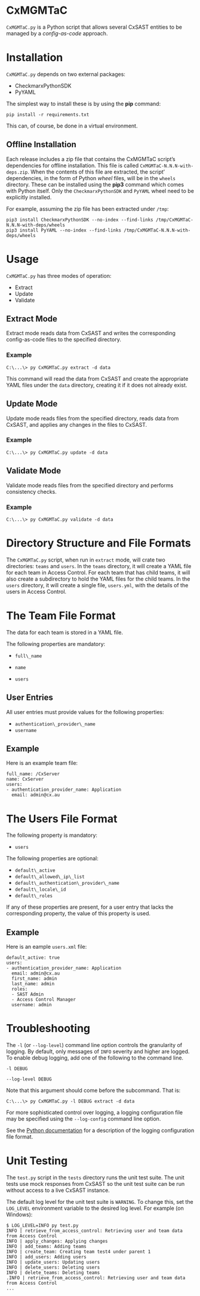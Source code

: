 # CxMGMTaC

`CxMGMTaC.py` is a Python script that allows several CxSAST entities
to be managed by a *config-as-code* approach.

# Installation

`CxMGMTaC.py` depends on two external packages:

- CheckmarxPythonSDK
- PyYAML

The simplest way to install these is by using the **pip** command:

```
pip install -r requirements.txt
```

This can, of course, be done in a virtual environment.

## Offline Installation

Each release includes a zip file that contains the CxMGMTaC script’s
dependencies for offline installation. This file is called
`CxMGMTaC-N.N.N-with-deps.zip`. When the contents of this file are
extracted, the script’ dependencies, in the form of Python _wheel_
files, will be in the `wheels` directory. These can be installed using
the **pip3** command which comes with Python itself. Only the
`CheckmarxPythonSDK` and `PyYAML` wheel need to be explicitly
installed.

For example, assuming the zip file has been extracted under `/tmp`:

```
pip3 install CheckmarxPythonSDK --no-index --find-links /tmp/CxMGMTaC-N.N.N-with-deps/wheels
pip3 install PyYAML --no-index --find-links /tmp/CxMGMTaC-N.N.N-with-deps/wheels
```


# Usage

`CxMGMTaC.py` has three modes of operation:

- Extract
- Update
- Validate

## Extract Mode

Extract mode reads data from CxSAST and writes the corresponding
config-as-code files to the specified directory.

### Example

```
C:\...\> py CxMGMTaC.py extract -d data
```

This command will read the data from CxSAST and create the appropriate
YAML files under the `data` directory, creating it if it does not
already exist.

## Update Mode

Update mode reads files from the specified directory, reads data from
CxSAST, and applies any changes in the files to CxSAST.

### Example

```
C:\...\> py CxMGMTaC.py update -d data
```

## Validate Mode

Validate mode reads files from the specified directory and performs
consistency checks.

### Example

```
C:\...\> py CxMGMTaC.py validate -d data
```

# Directory Structure and File Formats

The `CxMGMTaC.py` script, when run in `extract` mode, will crate two
directories: `teams` and `users`. In the `teams` directory, it will
create a YAML file for each team in Access Control. For each team that
has child teams, it will also create a subdirectory to hold the YAML
files for the child teams. In the `users` directory, it will create a
single file, `users.yml`, with the details of the users in Access
Control.

# The Team File Format

The data for each team is stored in a YAML file.

The following properties are mandatory:

- `full\_name`
- `name`

- `users`

## User Entries

All user entries must provide values for the following properties:

- `authentication\_provider\_name`
- `username`

## Example

Here is an example team file:

```
full_name: /CxServer
name: CxServer
users:
- authentication_provider_name: Application
  email: admin@cx.au
```

# The Users File Format

The following property is mandatory:

- `users`

The following properties are optional:

- `default\_active`
- `default\_allowed\_ip\_list`
- `default\_authentication\_provider\_name`
- `default\_locale\_id`
- `default\_roles`

If any of these properties are present, for a user entry that lacks
the corresponding property, the value of this property is used.

## Example

Here is an eample `users.xml` file:

```
default_active: true
users:
- authentication_provider_name: Application
  email: admin@cx.au
  first_name: admin
  last_name: admin
  roles:
  - SAST Admin
  - Access Control Manager
  username: admin
```

# Troubleshooting

The `-l` (or `--log-level`) command line option controls the
granularity of logging. By default, only messages of `INFO` severity
and higher are logged. To enable debug logging, add one of the
following to the command line.

```
-l DEBUG
```

```
--log-level DEBUG
```

Note that this argument should come before the subcommand. That is:

```
C:\...\> py CxMGMTaC.py -l DEBUG extract -d data
```

For more sophisticated control over logging, a logging configuration
file may be specified using the `--log-config` command line option.

See the [Python
documentation](https://docs.python.org/3/library/logging.config.html#logging-config-fileformat)
for a description of the logging configuration file format.

# Unit Testing

The `test.py` script in the `tests` directory runs the unit test
suite. The unit tests use mock responses from CxSAST so the unit test
suite can be run without access to a live CxSAST instance.

The default log level for the unit test suite is `WARNING`. To change
this, set the `LOG_LEVEL` environment variable to the desired log
level. For example (on Windows):

```
$ LOG_LEVEL=INFO py test.py
INFO | retrieve_from_access_control: Retrieving user and team data from Access Control
INFO | apply_changes: Applying changes
INFO | add_teams: Adding teams
INFO | create_team: Creating team test4 under parent 1
INFO | add_users: Adding users
INFO | update_users: Updating users
INFO | delete_users: Deleting users
INFO | delete_teams: Deleting teams
.INFO | retrieve_from_access_control: Retrieving user and team data from Access Control
...
```
